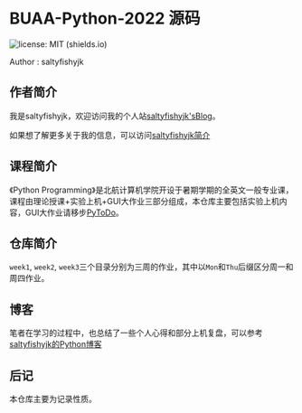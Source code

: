 # BUAA-Python-2022 源码

![license: MIT (shields.io)](https://img.shields.io/badge/license-MIT-green) 

Author : saltyfishyjk

## 作者简介

我是saltyfishyjk，欢迎访问我的个人站[saltyfishyjk'sBlog](https://saltyfishyjk.github.io)。

如果想了解更多关于我的信息，可以访问[saltyfishyjk简介](https://saltyfishyjk.github.io/about/)

## 课程简介

《Python Programming》是北航计算机学院开设于暑期学期的全英文一般专业课，课程由理论授课+实验上机+GUI大作业三部分组成，本仓库主要包括实验上机内容，GUI大作业请移步[PyToDo](https://github.com/saltyfishyjk/PyToDo)。

## 仓库简介

`week1`, `week2`, `week3`三个目录分别为三周的作业，其中以`Mon`和`Thu`后缀区分周一和周四作业。

## 博客

笔者在学习的过程中，也总结了一些个人心得和部分上机复盘，可以参考[saltyfishyjk的Python博客](https://saltyfishyjk.github.io/tags/#BUAA%20Python%20Programming)

## 后记

本仓库主要为记录性质。